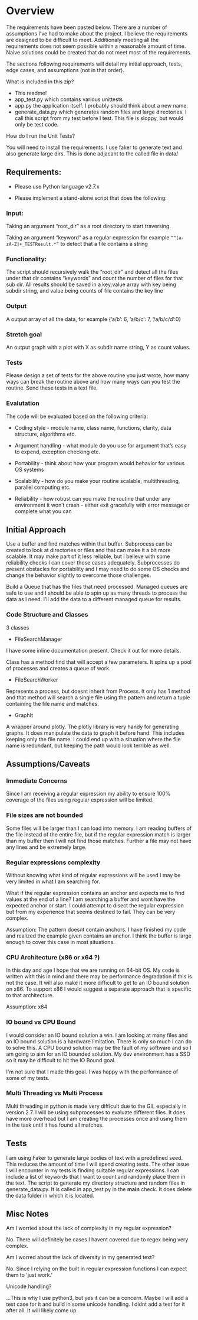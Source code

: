 # Overview

The requirements have been pasted below. There are a number of assumptions I've had to make about the project. I believe the requirements are designed to be difficult to meet. Additionaly meeting all the requirements does not seem possible within a reasonable amount of time. Naive solutions could be created that do not meet most of the requirements.

The sections following requirements will detail my initial approach, tests, edge cases, and assumptions (not in that order).

What is included in this zip?

- This readme!
- app_test.py which contains various unittests
- app.py the application itself. I probably should think about a new name.
- generate_data.py which generates random files and large directories. I call this script from my test before I test. This file is sloppy, but would only be test code.

How do I run the Unit Tests?

You will need to install the requirements. I use faker to generate text and also generate large dirs. This is done adjacant to the called file in data/

## Requirements:

- Please use Python language v2.7.x

- Please implement a stand-alone script that does the following:

### Input:

Taking an argument “root_dir” as a root directory to start traversing.

Taking an argument “keyword” as a regular expression for example `“^[a-zA-Z]+_TESTResult.*”` to detect that a file contains a string

### Functionality:

The script should recursively walk the “root_dir” and detect all the files under that dir contains “keywords” and count the number of files for that sub dir. All results should be saved in a key:value array with key being subdir string, and value being counts of file contains the key line

### Output

A output array of all the data, for example {’a/b’: 6, ’a/b/c’: 7, ‘/a/b/c/d’:0}

### Stretch goal

An output graph with a plot with X as subdir name string, Y as count values.

### Tests

Please design a set of tests for the above routine you just wrote, how many ways can break the routine above and how many ways can you test the routine. Send these tests in a text file. 

### Evalutation
The code will be evaluated based on the following criteria:

- Coding style - module name, class name, functions, clarity, data structure, algorithms etc.

- Argument handling - what module do you use for argument that’s easy to expend, exception checking etc.

- Portability - think about how your program would behavior for various OS systems

- Scalability - how do you make your routine scalable, multithreading, parallel computing etc.

- Reliability - how robust can you make the routine that under any environment it won’t crash - either exit gracefully with error message or complete what you can

## Initial Approach

Use a buffer and find matches within that buffer. Subprocess can be created to look at directories or files and that can make it a bit more scalable. It may make part of it less reliable, but I believe with some reliability checks I can cover those cases adequately. Subprocesses do present obstacles for portability and I may need to do some OS checks and change the behavior slightly to overcome those challenges.

Build a Queue that has the files that need processed. Managed queues are safe to use and I should be able to spin up as many threads to process the data as I need. I'll add the data to a different managed queue for results.

### Code Structure and Classes

3 classes

- FileSearchManager

I have some inline documentation present. Check it out for more details.

Class has a method find that will accept a few parameters. It spins up a pool of processes and creates a queue of work.

- FileSearchWorker

Represents a process, but doesnt inherit from Process. It only has 1 method and that method will search a single file using the pattern and return a tuple containing the file name and matches.

- GraphIt

A wrapper around plotly. The plotly library is very handy for generating graphs. It does manipulate the data to graph it before hand. This includes keeping only the file name. I could end up with a situation where the file name is redundant, but keeping the path would look terrible as well.

## Assumptions/Caveats

### Immediate Concerns

Since I am receiving a regular expression my ability to ensure 100% coverage of the files using regular expression will be limited.

### File sizes are not bounded

Some files will be larger than I can load into memory. I am reading buffers of the file instead of the entire file, but if the regular expression match is larger than my buffer then I will not find those matches. Further a file may not have any lines and be extremely large.

### Regular expressions complexity

Without knowing what kind of regular expressions will be used I may be very limited in what I am searching for.

What if the regular expression contains an anchor and expects me to find values at the end of a line? I am searching a buffer and wont have the expected anchor or start. I could attempt to disect the regular expression but from my experience that seems destined to fail. They can be very complex.

Assumption: The pattern doesnt contain anchors. I have finished my code and realized the example given contains an anchor. I think the buffer is large enough to cover this case in most situations.

### CPU Architecture (x86 or x64 ?)

In this day and age I hope that we are running on 64-bit OS. My code is written with this in mind and there may be performance degradation if this is not the case. It will also make it more difficult to get to an IO bound solution on x86. To support x86 I would suggest a separate approach that is specific to that architecture.

Assumption: x64

### IO bound vs CPU Bound

I would consider an IO bound solution a win. I am looking at many files and an IO bound solution is a hardware limitation. There is only so much I can do to solve this. A CPU bound solution may be the fault of my software and so I am going to aim for an IO bounded solution. My dev environment has a SSD so it may be difficult to hit the IO Bound goal.

I'm not sure that I made this goal. I was happy with the performance of some of my tests.

### Multi Threading vs Multi Process

Multi threading in python is made very difficult due to the GIL especially in version 2.7. I will be using subprocesses to evaluate different files. It does have more overhead but I am creating the processes once and using them in the task until it has found all matches.

## Tests

I am using Faker to generate large bodies of text with a predefined seed. This reduces the amount of time I will spend creating tests. The other issue I will encounter in my tests is finding suitable regular expressions. I can include a list of keywords that I want to count and randomly place them in the text. The script to generate my directory structure and random files in generate_data.py. It is called in app_test.py in the __main__ check. It does delete the data folder in which it is located.

## Misc Notes

Am I worried about the lack of complexity in my regular expression?

No. There will definitely be cases I havent covered due to regex being very complex.

Am I worred about the lack of diversity in my generated text?

No. Since I relying on the built in regular expression functions I can expect them to 'just work.'

Unicode handling?

...This is why I use python3, but yes it can be a concern. Maybe I will add a test case for it and build in some unicode handling. I didnt add a test for it after all. It will likely come up.
